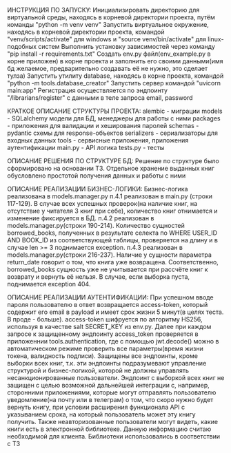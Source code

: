 ИНСТРУКЦИЯ ПО ЗАПУСКУ:
Инициализировать директорию для виртуальной среды, находясь в корневой директории проекта, путём команды "python -m venv venv"
Запустить виртуальное окружение, находясь в корневой директории проекта, командой "venv/scripts/activate" для windows и "source venv/bin/activate" для linux-подобных систем
Выполнить установку зависимостей через команду "pip install -r requirements.txt"
Создать env.py файл(env_example.py в корне приложен) в корне проекта и заполнить его своими данными(имя бд желаемое, предварительно создавать её не нужно, это сделает тулза)
Запустить утилиту database, находясь в корне проекта, командой "python -m tools.database_creator"
Запустить сервер командой "uvicorn main:app"
Регистрация осуществляется по эндпоинту "/librarians/register" с данными в теле запроса email, password


КРАТКОЕ ОПИСАНИЕ СТРУКТУРЫ ПРОЕКТА:
alembic - миграции
models - SQLalchemy модели для БД, менеджеры для работы с ними
packages - приложения для валидации и хеширования паролей
schemas - pydantic схемы для response-объектов
serializers - сериализаторы для входных данных
tools - сервисные приложения, приложения аутентификации
main.py - API логика
tests.py - тесты

ОПИСАНИЕ РЕШЕНИЯ ПО СТРУКТУРЕ БД:
Решение по структуре было сформировано на основании ТЗ. Отдельное хранение выданных книг обусловлено простотой получения данных и работы с ними
        
ОПИСАНИЕ РЕАЛИЗАЦИИ БИЗНЕС-ЛОГИКИ:
Бизнес-логика реализована в models.manager.py
п.4.1 реализован в main.py (строки 117-129). В случае всех успешных проверок(на наличие книг, на отсутствие у читателя 3 книг при себе),
количество книг отнимается и изменение фиксируется в БД.
п.4.2 реализован в models.manager.py(строки 190-214). Количество сущностей borrowed_books, полученных в результате селекта по WHERE USER_ID AND BOOK_ID из соответствующей таблицы,
проверяется на длину и в случае len >= 3 поднимается exception.
п.4.3 реализован в models.manager.py(строки 216-237). Наличие у сущности параметра 
return_date говорит о том, что книга уже возвращена. Соответственно, borrowed_books сущность уже не учитывается при рассчёте книг к возврату и вернуть её нельзя. В случае, если выборка пуста,
поднимается exception 404.

ОПИСАНИЕ РЕАЛИЗАЦИИ АУТЕНТИФИКАЦИИ:
При успешном вводе пароля пользователю в ответ возвращается access-token, который содержит его email в payload и имеет срок жизни 5 минут(в целях теста. В проде - больше).
access-token шифруется по алгоритму HS256, используя в качестве salt SECRET_KEY из env.py. Далее при каждом запросе к защищенному эндпоинту access_token проверяется в
приложеннии tools.authentication, где с помощью jwt.decode() можно в автоматическом режиме проверить все параметры(время жизни токена, валидность подписи).
Защищены все эндпоинты, кроме выборки всех книг, т.к. эти эндпоинты подразумевают управление структурой и бизнес-логикой, которой не должны управлять несанкционированные пользователи.
Эндпоинт с выборкой всех книг не защищен с целью возможной дальнейшей интеграции с, например, сторонними приложениями, которые могут отправлять пользователю уведомление(на почту или в телеграм)
о том, что скоро нужно будет вернуть книгу, при условии расширения функционала API с указыванием срока, на который пользователь может эту книгу получить. Также неавторизованные пользователи могут видеть,
какие книги есть в электронной библиотеке. Данную информацию считаю необходимой для клиента. Библиотеки использовались в соответствии с ТЗ
